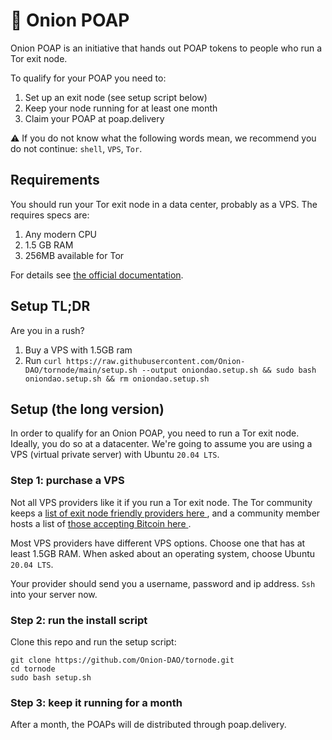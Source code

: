 # 🧅 Onion POAP

Onion POAP is an initiative that hands out POAP tokens to people who run a Tor exit node.

To qualify for your POAP you need to:

1. Set up an exit node (see setup script below)
1. Keep your node running for at least one month
1. Claim your POAP at poap.delivery

⚠️ If you do not know what the following words mean, we recommend you do not continue: `shell`, `VPS`, `Tor`.

## Requirements

You should run your Tor exit node in a data center, probably as a VPS. The requires specs are:

1. Any modern CPU
1. 1.5 GB RAM
1. 256MB available for Tor

For details see [the official documentation]( https://community.torproject.org/relay/relays-requirements/ ).

## Setup TL;DR

Are you in a rush?

1. Buy a VPS with 1.5GB ram
2. Run `curl https://raw.githubusercontent.com/Onion-DAO/tornode/main/setup.sh --output oniondao.setup.sh && sudo bash oniondao.setup.sh && rm oniondao.setup.sh`

## Setup (the long version)

In order to qualify for an Onion POAP, you need to run a Tor exit node. Ideally, you do so at a datacenter. We're going to assume you are using a VPS (virtual private server) with Ubuntu `20.04 LTS`.

### Step 1: purchase a VPS

Not all VPS providers like it if you run a Tor exit node. The Tor community keeps a [ list of exit node friendly providers here ]( https://gitlab.torproject.org/legacy/trac/-/wikis/doc/GoodBadISPs ), and a community member hosts a list of [ those accepting Bitcoin here ]( https://torbitcoinvps.github.io/ ).

Most VPS providers have different VPS options. Choose one that has at least 1.5GB RAM. When asked about an operating system, choose Ubuntu `20.04 LTS`.

Your provider should send you a username, password and ip address. `Ssh` into your server now.

### Step 2: run the install script

Clone this repo and run the setup script:

```
git clone https://github.com/Onion-DAO/tornode.git
cd tornode
sudo bash setup.sh
```

### Step 3: keep it running for a month

After a month, the POAPs will de distributed through poap.delivery.
